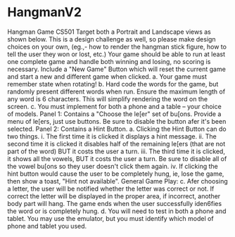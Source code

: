 # HangmanV2
Hangman Game CS501
Target both a Portrait and Landscape views as shown
below. This is a design challenge as well, so please make design choices on your own,
(eg.,- how to render the hangman stick figure, how to tell the user they won or lost, etc.)
Your game should be able to run at least one complete game and handle both winning
and losing, no scoring is necessary. Include a "New Game" Button which will reset the
current game and start a new and different game when clicked.
a. Your game must remember state when rotating!
b. Hard code the words for the game, but randomly present different words when
run. Ensure the maximum length of any word is 6 characters. This will simplify
rendering the word on the screen.
c. You must implement for both a phone and a table – your choice of models.
Panel 1: Contains a "Choose the le[er" set of bu[ons. Provide a menu of le[ers, just
use buttons. Be sure to disable the button afer it's been selected.
Panel 2: Contains a Hint Button.
a. Clicking the Hint Button can do two things.
i. The first time it is clicked it displays a hint message.
ii. The second time it is clicked it disables half of the remaining le[ers (that
are not part of the word) BUT it costs the user a turn.
iii. The third time it is clicked, it shows all the vowels, BUT it costs the user a
turn. Be sure to disable all of the vowel bu[ons so they user doesn't click
them again.
iv. If clicking the hint button would cause the user to be completely hung, ie,
lose the game, then show a toast, "Hint not available".
General Game Play:
c. Afer choosing a letter, the user will be notified whether the letter was correct or
not. If correct the letter will be displayed in the proper area, if incorrect, another
body part will hang. The game ends when the user successfully iden6fies the
word or is completely hung. 
d. You will need to test in both a phone and tablet. You may use the emulator, but
you must identify which model of phone and tablet you used.
